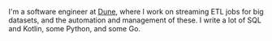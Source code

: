 I'm a software engineer at [Dune](https://dune.com/careers), where I work on streaming ETL jobs for big datasets, and the automation and management of these.
I write a lot of SQL and Kotlin, some Python, and some Go.

